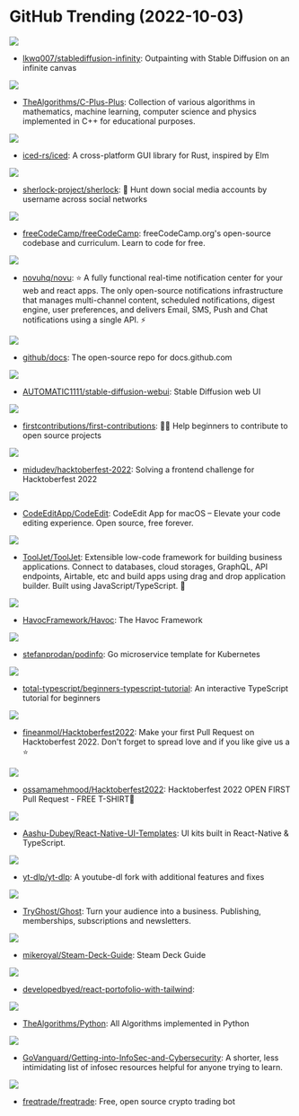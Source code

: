 # GitHub Trending (2022-10-03)

![](https://img.shields.io/badge/Python-New%20278-green?style=flat-square&logo=appveyor)
- [lkwq007/stablediffusion-infinity](https://github.com/lkwq007/stablediffusion-infinity): Outpainting with Stable Diffusion on an infinite canvas

![](https://img.shields.io/badge/C%2B%2B-New%20160-green?style=flat-square&logo=appveyor)
- [TheAlgorithms/C-Plus-Plus](https://github.com/TheAlgorithms/C-Plus-Plus): Collection of various algorithms in mathematics, machine learning, computer science and physics implemented in C++ for educational purposes.

![](https://img.shields.io/badge/Rust-New%20255-green?style=flat-square&logo=appveyor)
- [iced-rs/iced](https://github.com/iced-rs/iced): A cross-platform GUI library for Rust, inspired by Elm

![](https://img.shields.io/badge/Python-New%20170-green?style=flat-square&logo=appveyor)
- [sherlock-project/sherlock](https://github.com/sherlock-project/sherlock): 🔎 Hunt down social media accounts by username across social networks

![](https://img.shields.io/badge/TypeScript-New%20143-green?style=flat-square&logo=appveyor)
- [freeCodeCamp/freeCodeCamp](https://github.com/freeCodeCamp/freeCodeCamp): freeCodeCamp.org's open-source codebase and curriculum. Learn to code for free.

![](https://img.shields.io/badge/TypeScript-New%20201-green?style=flat-square&logo=appveyor)
- [novuhq/novu](https://github.com/novuhq/novu): ⭐ A fully functional real-time notification center for your web and react apps. The only open-source notifications infrastructure that manages multi-channel content, scheduled notifications, digest engine, user preferences, and delivers Email, SMS, Push and Chat notifications using a single API. ⚡

![](https://img.shields.io/badge/JavaScript-New%2057-green?style=flat-square&logo=appveyor)
- [github/docs](https://github.com/github/docs): The open-source repo for docs.github.com

![](https://img.shields.io/badge/Python-New%20205-green?style=flat-square&logo=appveyor)
- [AUTOMATIC1111/stable-diffusion-webui](https://github.com/AUTOMATIC1111/stable-diffusion-webui): Stable Diffusion web UI

![](https://img.shields.io/badge/none-New%20262-green?style=flat-square&logo=appveyor)
- [firstcontributions/first-contributions](https://github.com/firstcontributions/first-contributions): 🚀✨ Help beginners to contribute to open source projects

![](https://img.shields.io/badge/JavaScript-New%2032-green?style=flat-square&logo=appveyor)
- [midudev/hacktoberfest-2022](https://github.com/midudev/hacktoberfest-2022): Solving a frontend challenge for Hacktoberfest 2022

![](https://img.shields.io/badge/Swift-New%20192-green?style=flat-square&logo=appveyor)
- [CodeEditApp/CodeEdit](https://github.com/CodeEditApp/CodeEdit): CodeEdit App for macOS – Elevate your code editing experience. Open source, free forever.

![](https://img.shields.io/badge/JavaScript-New%20155-green?style=flat-square&logo=appveyor)
- [ToolJet/ToolJet](https://github.com/ToolJet/ToolJet): Extensible low-code framework for building business applications. Connect to databases, cloud storages, GraphQL, API endpoints, Airtable, etc and build apps using drag and drop application builder. Built using JavaScript/TypeScript. 🚀

![](https://img.shields.io/badge/Go-New%20241-green?style=flat-square&logo=appveyor)
- [HavocFramework/Havoc](https://github.com/HavocFramework/Havoc): The Havoc Framework

![](https://img.shields.io/badge/Go-New%2068-green?style=flat-square&logo=appveyor)
- [stefanprodan/podinfo](https://github.com/stefanprodan/podinfo): Go microservice template for Kubernetes

![](https://img.shields.io/badge/TypeScript-New%20164-green?style=flat-square&logo=appveyor)
- [total-typescript/beginners-typescript-tutorial](https://github.com/total-typescript/beginners-typescript-tutorial): An interactive TypeScript tutorial for beginners

![](https://img.shields.io/badge/Java-New%2059-green?style=flat-square&logo=appveyor)
- [fineanmol/Hacktoberfest2022](https://github.com/fineanmol/Hacktoberfest2022): Make your first Pull Request on Hacktoberfest 2022. Don't forget to spread love and if you like give us a ⭐️

![](https://img.shields.io/badge/HTML-New%2082-green?style=flat-square&logo=appveyor)
- [ossamamehmood/Hacktoberfest2022](https://github.com/ossamamehmood/Hacktoberfest2022): Hacktoberfest 2022 OPEN FIRST Pull Request - FREE T-SHIRT🎉

![](https://img.shields.io/badge/TypeScript-New%2068-green?style=flat-square&logo=appveyor)
- [Aashu-Dubey/React-Native-UI-Templates](https://github.com/Aashu-Dubey/React-Native-UI-Templates): UI kits built in React-Native & TypeScript.

![](https://img.shields.io/badge/Python-New%2086-green?style=flat-square&logo=appveyor)
- [yt-dlp/yt-dlp](https://github.com/yt-dlp/yt-dlp): A youtube-dl fork with additional features and fixes

![](https://img.shields.io/badge/JavaScript-New%2069-green?style=flat-square&logo=appveyor)
- [TryGhost/Ghost](https://github.com/TryGhost/Ghost): Turn your audience into a business. Publishing, memberships, subscriptions and newsletters.

![](https://img.shields.io/badge/Shell-New%2045-green?style=flat-square&logo=appveyor)
- [mikeroyal/Steam-Deck-Guide](https://github.com/mikeroyal/Steam-Deck-Guide): Steam Deck Guide

![](https://img.shields.io/badge/JavaScript-New%2032-green?style=flat-square&logo=appveyor)
- [developedbyed/react-portofolio-with-tailwind](https://github.com/developedbyed/react-portofolio-with-tailwind): 

![](https://img.shields.io/badge/Python-New%20164-green?style=flat-square&logo=appveyor)
- [TheAlgorithms/Python](https://github.com/TheAlgorithms/Python): All Algorithms implemented in Python

![](https://img.shields.io/badge/none-New%20140-green?style=flat-square&logo=appveyor)
- [GoVanguard/Getting-into-InfoSec-and-Cybersecurity](https://github.com/GoVanguard/Getting-into-InfoSec-and-Cybersecurity): A shorter, less intimidating list of infosec resources helpful for anyone trying to learn.

![](https://img.shields.io/badge/Python-New%2058-green?style=flat-square&logo=appveyor)
- [freqtrade/freqtrade](https://github.com/freqtrade/freqtrade): Free, open source crypto trading bot

